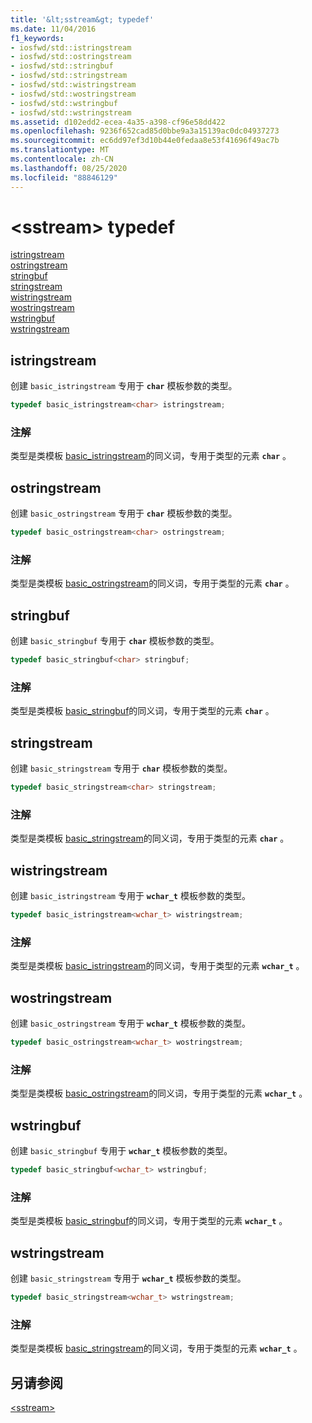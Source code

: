 ```yaml
---
title: '&lt;sstream&gt; typedef'
ms.date: 11/04/2016
f1_keywords:
- iosfwd/std::istringstream
- iosfwd/std::ostringstream
- iosfwd/std::stringbuf
- iosfwd/std::stringstream
- iosfwd/std::wistringstream
- iosfwd/std::wostringstream
- iosfwd/std::wstringbuf
- iosfwd/std::wstringstream
ms.assetid: d102edd2-ecea-4a35-a398-cf96e58dd422
ms.openlocfilehash: 9236f652cad85d0bbe9a3a15139ac0dc04937273
ms.sourcegitcommit: ec6dd97ef3d10b44e0fedaa8e53f41696f49ac7b
ms.translationtype: MT
ms.contentlocale: zh-CN
ms.lasthandoff: 08/25/2020
ms.locfileid: "88846129"
---
```

# <a name="ltsstreamgt-typedefs"></a>&lt;sstream&gt; typedef

[istringstream](#istringstream)\
[ostringstream](#ostringstream)\
[stringbuf](#stringbuf)\
[stringstream](#stringstream)\
[wistringstream](#wistringstream)\
[wostringstream](#wostringstream)\
[wstringbuf](#wstringbuf)\
[wstringstream](#wstringstream)

## <a name="istringstream"></a><a name="istringstream"></a> istringstream

创建 `basic_istringstream` 专用于 **`char`** 模板参数的类型。

```cpp
typedef basic_istringstream<char> istringstream;
```

### <a name="remarks"></a>注解

类型是类模板 [basic_istringstream](../standard-library/basic-istringstream-class.md)的同义词，专用于类型的元素 **`char`** 。

## <a name="ostringstream"></a><a name="ostringstream"></a> ostringstream

创建 `basic_ostringstream` 专用于 **`char`** 模板参数的类型。

```cpp
typedef basic_ostringstream<char> ostringstream;
```

### <a name="remarks"></a>注解

类型是类模板 [basic_ostringstream](../standard-library/basic-ostringstream-class.md)的同义词，专用于类型的元素 **`char`** 。

## <a name="stringbuf"></a><a name="stringbuf"></a> stringbuf

创建 `basic_stringbuf` 专用于 **`char`** 模板参数的类型。

```cpp
typedef basic_stringbuf<char> stringbuf;
```

### <a name="remarks"></a>注解

类型是类模板 [basic_stringbuf](../standard-library/basic-stringbuf-class.md)的同义词，专用于类型的元素 **`char`** 。

## <a name="stringstream"></a><a name="stringstream"></a> stringstream

创建 `basic_stringstream` 专用于 **`char`** 模板参数的类型。

```cpp
typedef basic_stringstream<char> stringstream;
```

### <a name="remarks"></a>注解

类型是类模板 [basic_stringstream](../standard-library/basic-stringstream-class.md)的同义词，专用于类型的元素 **`char`** 。

## <a name="wistringstream"></a><a name="wistringstream"></a> wistringstream

创建 `basic_istringstream` 专用于 **`wchar_t`** 模板参数的类型。

```cpp
typedef basic_istringstream<wchar_t> wistringstream;
```

### <a name="remarks"></a>注解

类型是类模板 [basic_istringstream](../standard-library/basic-istringstream-class.md)的同义词，专用于类型的元素 **`wchar_t`** 。

## <a name="wostringstream"></a><a name="wostringstream"></a> wostringstream

创建 `basic_ostringstream` 专用于 **`wchar_t`** 模板参数的类型。

```cpp
typedef basic_ostringstream<wchar_t> wostringstream;
```

### <a name="remarks"></a>注解

类型是类模板 [basic_ostringstream](../standard-library/basic-ostringstream-class.md)的同义词，专用于类型的元素 **`wchar_t`** 。

## <a name="wstringbuf"></a><a name="wstringbuf"></a> wstringbuf

创建 `basic_stringbuf` 专用于 **`wchar_t`** 模板参数的类型。

```cpp
typedef basic_stringbuf<wchar_t> wstringbuf;
```

### <a name="remarks"></a>注解

类型是类模板 [basic_stringbuf](../standard-library/basic-stringbuf-class.md)的同义词，专用于类型的元素 **`wchar_t`** 。

## <a name="wstringstream"></a><a name="wstringstream"></a> wstringstream

创建 `basic_stringstream` 专用于 **`wchar_t`** 模板参数的类型。

```cpp
typedef basic_stringstream<wchar_t> wstringstream;
```

### <a name="remarks"></a>注解

类型是类模板 [basic_stringstream](../standard-library/basic-stringstream-class.md)的同义词，专用于类型的元素 **`wchar_t`** 。

## <a name="see-also"></a>另请参阅

[\<sstream>](../standard-library/sstream.md)
